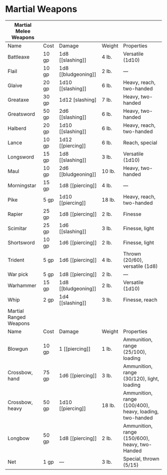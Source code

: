 # Martial Weapons

| Martial Melee Weapons  |       |                     |        |                                                         |
| ---------------------- | ----- | ------------------- | ------ | ------------------------------------------------------- |
| Name                   | Cost  | Damage              | Weight | Properties                                              |
| Battleaxe              | 10 gp | 1d8 [[slashing]]    | 4 lb.  | Versatile (1d10)                                        |
| Flail                  | 10 gp | 1d8 [[bludgeoning]] | 2 lb.  | —                                                       |
| Glaive                 | 20 gp | 1d10 [[slashing]]   | 6 lb.  | Heavy, reach, two-handed                                |
| Greataxe               | 30 gp | 1d12 [slashing]     | 7 lb.  | Heavy, two-handed                                       |
| Greatsword             | 50 gp | 2d6 [[slashing]]    | 6 lb.  | Heavy, two-handed                                       |
| Halberd                | 20 gp | 1d10 [[slashing]]   | 6 lb.  | Heavy, reach, two-handed                                |
| Lance                  | 10 gp | 1d12 [[piercing]]   | 6 lb.  | Reach, special                                          |
| Longsword              | 15 gp | 1d8 [[slashing]]    | 3 lb.  | Versatile (1d10)                                        |
| Maul                   | 10 gp | 2d6 [[bludgeoning]] | 10 lb. | Heavy, two-handed                                       |
| Morningstar            | 15 gp | 1d8 [[piercing]]    | 4 lb.  | —                                                       |
| Pike                   | 5 gp  | 1d10 [[piercing]]   | 18 lb. | Heavy, reach, two-handed                                |
| Rapier                 | 25 gp | 1d8 [[piercing]]    | 2 lb.  | Finesse                                                 |
| Scimitar               | 25 gp | 1d6 [[slashing]]    | 3 lb.  | Finesse, light                                          |
| Shortsword             | 10 gp | 1d6 [[piercing]]    | 2 lb.  | Finesse, light                                          |
| Trident                | 5 gp  | 1d6 [[piercing]]    | 4 lb.  | Thrown (20/60), versatile (1d8)                         |
| War pick               | 5 gp  | 1d8 [[piercing]]    | 2 lb.  | —                                                       |
| Warhammer              | 15 gp | 1d8 [[bludgeoning]] | 2 lb.  | Versatile (1d10)                                        |
| Whip                   | 2 gp  | 1d4 [[slashing]]    | 3 lb.  | Finesse, reach                                          |
| Martial Ranged Weapons |       |                     |        |                                                         |
| Name                   | Cost  | Damage              | Weight | Properties                                              |
| Blowgun                | 10 gp | 1 [[piercing]]      | 1 lb.  | Ammunition, range (25/100), loading                     |
| Crossbow, hand         | 75 gp | 1d6 [[piercing]]    | 3 lb.  | Ammunition, range (30/120), light, loading              |
| Crossbow, heavy        | 50 gp | 1d10 [[piercing]]   | 18 lb. | Ammunition, range (100/400), heavy, loading, two-handed |
| Longbow                | 50 gp | 1d8 [[piercing]]    | 2 lb.  | Ammunition, range (150/600), heavy, two-Handed          |
| Net                    | 1 gp  | —                   | 3 lb.  | Special, thrown (5/15)                                  |
